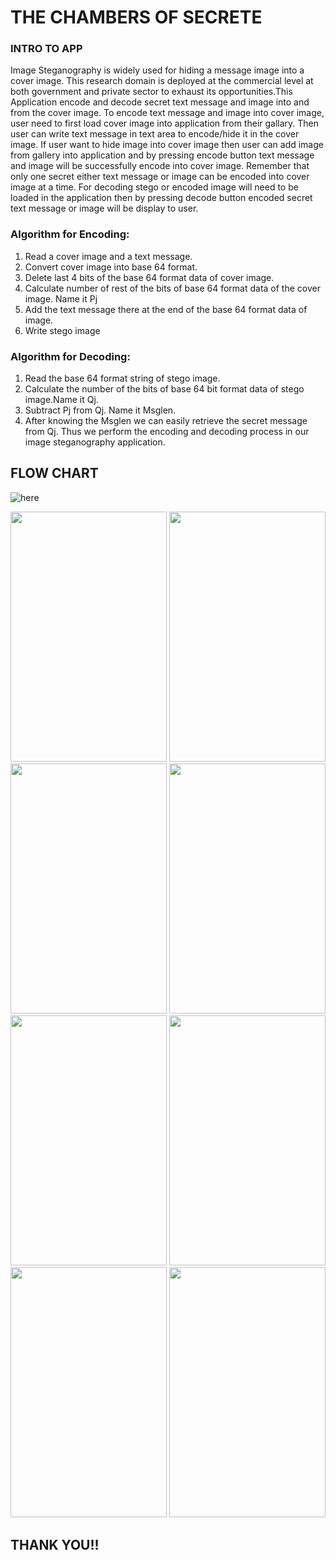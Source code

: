 # THE CHAMBERS OF SECRETE

### INTRO TO APP
Image Steganography is widely used for hiding a message image into a cover image. This research domain is deployed at the commercial level at both government and private sector to exhaust its opportunities.This Application encode and decode secret text message and image into and from the cover image. To encode text message and image into cover image, user need to first load cover image into application from their gallary. Then user can write text message in text area to encode/hide it in the cover image. If user want to hide image into cover image then user can add image from gallery into application and by pressing encode button text message and image will be successfully encode into cover image. Remember that only one secret either text message or image can be encoded into cover image at a time. For decoding stego or encoded image will need to be loaded in the application then by pressing decode button encoded secret text message or image will be display to user.

### Algorithm for Encoding:
1. Read a cover image and a text message.
2. Convert cover image into base 64 format.
3. Delete last 4 bits of the base 64 format data of cover image.
4. Calculate number of rest of the bits of base 64 format data of the cover image. Name it Pj
5. Add the text message there at the end of the base 64 format data of image.
6. Write stego image

### Algorithm for Decoding:
1. Read the base 64 format string of stego image.
2. Calculate the number of the bits of base 64 bit format data of stego image.Name it Qj.
3. Subtract Pj from Qj. Name it Msglen.
4. After knowing the Msglen we can easily retrieve the secret message from Qj. Thus we perform the encoding and decoding process in our image steganography application.

## FLOW CHART
![here](https://github.com/lukefire5156/Steganography-App/blob/master/SS/flowchart.png)



<img src="https://github.com/lukefire5156/Steganography-App/blob/master/SS/Screenshot_20200604-152706.png" width="250" height="400">
<img src="https://github.com/lukefire5156/Steganography-App/blob/master/SS/Screenshot_20200604-154140.png" width="250" height="400">
<img src="https://github.com/lukefire5156/Steganography-App/blob/master/SS/Screenshot_20200604-153327.png" width="250" height="400">
<img src="https://github.com/lukefire5156/Steganography-App/blob/master/SS/Screenshot_20200604-154059.png" width="250" height="400">
<img src="https://github.com/lukefire5156/Steganography-App/blob/master/SS/Screenshot_20200604-154046.png" width="250" height="400">
<img src="https://github.com/lukefire5156/Steganography-App/blob/master/SS/Screenshot_20200604-153447.png" width="250" height="400">
<img src="https://github.com/lukefire5156/Steganography-App/blob/master/SS/Screenshot_20200604-153424.png" width="250" height="400">
<img src="https://github.com/lukefire5156/Steganography-App/blob/master/SS/Screenshot_20200604-153409.png" width="250" height="400">

## THANK YOU!!

